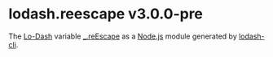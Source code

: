 # lodash.reescape v3.0.0-pre

The [Lo-Dash](https://lodash.com/) variable [_.reEscape](http://lodash.com/docs#reEscape) as a [Node.js](http://nodejs.org/) module generated by [lodash-cli](https://www.npmjs.com/package/lodash-cli).
